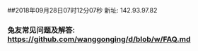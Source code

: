 ##2018年09月28日07时12分07秒 新址: 142.93.97.82
### 兔友常见问题及解答: https://github.com/wanggonging/d/blob/w/FAQ.md
